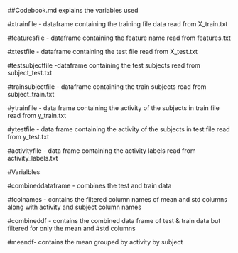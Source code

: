 ##Codebook.md explains the variables used

#xtrainfile - dataframe containing the training file data  read from X_train.txt

#featuresfile - dataframe containing the feature name read from features.txt

#xtestfile - dataframe containing the test file read from  X_test.txt

#testsubjectfile -dataframe containing the test subjects read from subject_test.txt

#trainsubjectfile - dataframe containing the train subjects read from subject_train.txt

#ytrainfile - data frame containing the activity of the subjects in train file read from y_train.txt

#ytestfile - data frame containing the activity of the subjects in test file read from y_test.txt

#activityfile - data frame containing the activity labels read from activity_labels.txt

#Varialbles

#combineddataframe - combines the test and train data 

#fcolnames - contains the filtered column names of mean and std columns along with activity and subject column names

#combineddf - contains the combined data frame of test & train data but filtered for only the mean and #std columns

#meandf- contains the mean grouped by activity by subject
